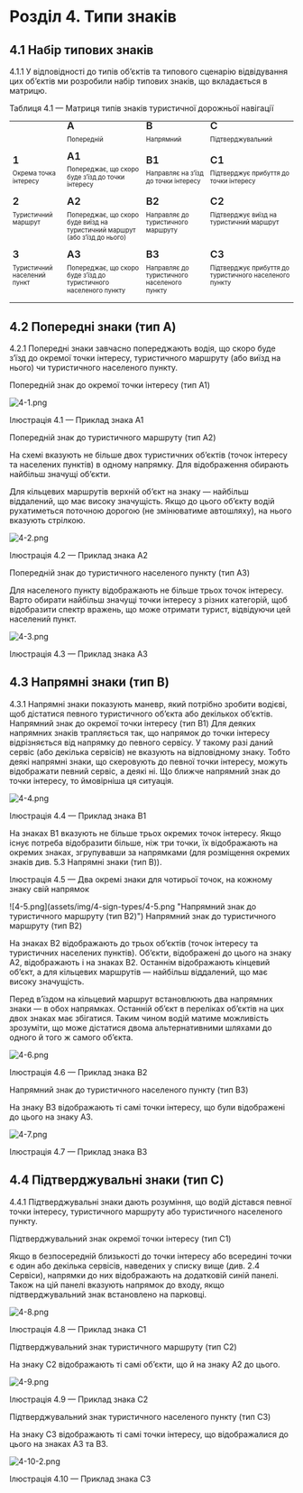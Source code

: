 # Розділ 4. Типи знаків

## 4.1 Набір типових знаків

<span class="p-number">4.1.1</span> У відповідності до типів об’єктів та типового сценарію відвідування цих об’єктів ми розробили набір типових знаків, що вкладається в матрицю.

<p class="caption">Таблиця 4.1 — Матриця типів знаків туристичної дорожньої навігації</p>

<style>
   table strong{
      font-size: 1.6em;
      font-weight: 600;
   } 
</style>

<table style="font-size: 0.8em; line-height: 120%;">
  <tr valign="top">
   <td>
   </td>
   <td>
      <strong>A</strong>
      <p>
         Попередній
      </p>
   </td>
   <td><strong>B</strong>
      <p>
         Напрямний
      </p>
   </td>
   <td><strong>C</strong>
      <p>
         Підтверджувальний
      </p>
   </td>
  </tr valign="top">
  <tr>
   <td><strong>1</strong>
      <p>
      Окрема точка інтересу
   </td>
   <td><strong>A1</strong>
      <p>
      Попереджає, що скоро буде з’їзд до точки інтересу
   </td>
   <td><strong>B1</strong>
      <p>
      Направляє на з’їзд до точки інтересу
   </td>
   <td><strong>C1</strong>
<p>
Підтверджує прибуття до точки інтересу
   </td>
  </tr>
  <tr valign="top">
   <td><strong>2</strong>
<p>
Туристичний маршрут
   </td>
   <td><strong>A2</strong>
<p>
Попереджає, що скоро буде виїзд на туристичний маршрут (або з’їзд до нього)
   </td>
   <td><strong>B2</strong>
<p>
Направляє до туристичного маршруту
   </td>
   <td><strong>C2</strong>
<p>
Підтверджує виїзд на туристичний маршрут
   </td>
  </tr>
  <tr valign="top">
   <td><strong>3</strong>
<p>
Туристичний населений пункт
   </td>
   <td><strong>A3</strong>
<p>
Попереджає, що скоро буде з’їзд до туристичного населеного пункту
   </td>
   <td><strong>B3</strong>
<p>
Направляє до туристичного населеного пункту
   </td>
   <td><strong>C3</strong>
<p>
Підтверджує прибуття до туристичного населеного пункту
   </td>
  </tr>
</table>


## 4.2 Попередні знаки (тип А)

<span class="p-number">4.2.1</span> Попередні знаки завчасно попереджають водія, що скоро буде з’їзд до окремої точки інтересу, туристичного маршруту (або виїзд на нього) чи туристичного населеного пункту.

Попередній знак до окремої точки інтересу (тип А1)

![4-1.png](assets/img/4-sign-types/4-1.png "")
<p class="caption">Ілюстрація 4.1 — Приклад знака А1</p>

Попередній знак до туристичного маршруту (тип А2)

На схемі вказують не більше двох туристичних об’єктів (точок інтересу та населених пунктів) в одному напрямку. Для відображення обирають найбільш значущі об’єкти.

Для кільцевих маршрутів верхній об’єкт на знаку — найбільш віддалений, що має високу значущість. Якщо до цього об’єкту водій рухатиметься поточною дорогою (не змінюватиме автошляху), на нього вказують стрілкою.

![4-2.png](assets/img/4-sign-types/4-2.png "Приклад знака А2")
<p class="caption">Ілюстрація 4.2 — Приклад знака А2</p>

Попередній знак до туристичного населеного пункту (тип А3)

Для населеного пункту відображають не більше трьох точок інтересу. Варто обирати найбільш значущі точки інтересу з різних категорій, щоб відобразити спектр вражень, що може отримати турист, відвідуючи цей населений пункт. 

![4-3.png](assets/img/4-sign-types/4-3.png "Приклад знака А3")
<p class="caption">Ілюстрація 4.3 — Приклад знака А3</p>



## 4.3 Напрямні знаки (тип B)

<span class="p-number">4.3.1</span> Напрямні знаки показують маневр, який потрібно зробити водієві, щоб дістатися певного туристичного об’єкта або декількох об’єктів.
Напрямний знак до окремої точки інтересу (тип B1)
Для деяких напрямних знаків трапляється так, що напрямок до точки інтересу відрізняється від напрямку до певного сервісу. У такому разі даний сервіс (або декілька сервісів) не вказують на відповідному знаку. Тобто деякі напрямні знаки, що скеровують до певної точки інтересу, можуть відображати певний сервіс, а деякі ні. Що ближче напрямний знак до точки інтересу, то ймовірніша ця ситуація. 

![4-4.png](assets/img/4-sign-types/4-4.png "Приклади знаків B1: з однією та декількома точками.")
<p class="caption">Ілюстрація 4.4 — Приклад знака B1</p>

На знаках B1 вказують не більше трьох окремих точок інтересу. Якщо існує потреба відобразити більше, ніж три точки, їх відображають на окремих знаках, згрупувавши за напрямками (для розміщення окремих знаків див.  5.3 Напрямні знаки (тип В)).

<p class="caption">Ілюстрація 4.5 — Два окремі знаки для чотирьої точок, на кожному знаку свій напрямок</p>
![4-5.png](assets/img/4-sign-types/4-5.png "Напрямний знак до туристичного маршруту (тип B2)")
Напрямний знак до туристичного маршруту (тип B2)

На знаках B2 відображають до трьох об’єктів (точок інтересу та туристичних населених пунктів). Об’єкти, відображені до цього на знаку A2, відображають і на знаках B2. Останнім відображають кінцевий об’єкт, а для кільцевих маршрутів — найбільш віддалений, що має високу значущість.

Перед в’їздом на кільцевий маршрут встановлюють два напрямних знаки — в обох напрямках. Останній об’єкт в переліках об’єктів на цих двох знаках має збігатися. Таким чином водій матиме можливість зрозуміти, що може дістатися двома альтернативними шляхами до одного й того ж самого об’єкта.

![4-6.png](assets/img/4-sign-types/4-6.png "Приклад знака B2")
<p class="caption">Ілюстрація 4.6 — Приклад знака B2</p>

Напрямний знак до туристичного населеного пункту (тип B3)

На знаку B3 відображають ті самі точки інтересу, що були відображені до цього на знаку A3.

![4-7.png](assets/img/4-sign-types/4-7.png "Приклад знака B3")
<p class="caption">Ілюстрація 4.7 — Приклад знака B3</p>



## 4.4 Підтверджувальні знаки (тип С)

<span class="p-number">4.4.1</span> Підтверджувальні знаки дають розуміння, що водій дістався певної точки інтересу, туристичного маршруту або туристичного населеного пункту.

Підтверджувальний знак окремої точки інтересу (тип C1)

Якщо в безпосередній близькості до точки інтересу або всередині точки є один або декілька сервісів, наведених у списку вище (див. 2.4 Сервіси), напрямки до них відображають на додатковій синій панелі. Також на цій панелі вказують напрямок до входу, якщо підтверджувальний знак встановлено на парковці.


![4-8.png](assets/img/4-sign-types/4-8.png "Приклади знака C1")
<p class="caption"><p class="caption">Ілюстрація 4.8 — Приклад знака С1</p></p>

Підтверджувальний знак туристичного маршруту (тип C2)

На знаку C2 відображають ті самі об’єкти, що й на знаку A2 до цього.


![4-9.png](assets/img/4-sign-types/4-9.png "Приклад знака С2")
<p class="caption">Ілюстрація 4.9 — Приклад знака С2</p>



Підтверджувальний знак туристичного населеного пункту (тип C3)

На знаку C3 відображають ті самі точки інтересу, що відображалися до цього на знаках A3 та B3.

![4-10-2.png](assets/img/4-sign-types/4-10-2.png "Приклад знака C3")
<p class="caption">Ілюстрація 4.10 — Приклад знака C3</p>
